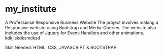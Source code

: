 # my_institute
A Professional Responsive Business Website
The project involves making a Responsive website using Bootstrap and Media-Queries. 
The website also includes the use of Jquery for Event-Handlers and other animations.
kdkjlskdksmdksd

Skill Needed: HTML, CSS, JAVASCRIPT & BOOTSTRAP.
